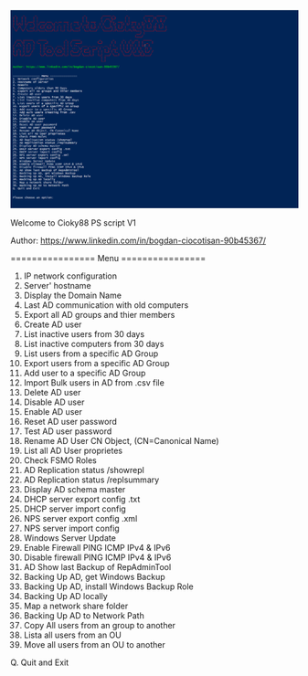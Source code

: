 ![Alt text](https://github.com/cioky88/powershell/blob/main/Capture.PNG?raw=true "Script Menu")

Welcome to Cioky88
PS script V1

Author: https://www.linkedin.com/in/bogdan-ciocotisan-90b45367/


================ Menu ================
1. IP network configuration
2. Server' hostname
3. Display the Domain Name
4. Last AD communication with old computers
5. Export all AD groups and thier members
6. Create AD user
7. List inactive users from 30 days
8. List inactive computers from 30 days
9. List users from a specific AD Group
10. Export users from a specific AD Group
11. Add user to a specific AD Group
12. Import Bulk users in AD from .csv file
13. Delete AD user
14. Disable AD user
15. Enable AD user
16. Reset AD user password
17. Test AD user password
18. Rename AD User CN Object, (CN=Canonical Name)
19. List all AD User proprietes
20. Check FSMO Roles
21. AD Replication status /showrepl
22. AD Replication status /replsummary
23. Display AD schema master
24. DHCP server export config .txt
25. DHCP server import config
26. NPS server export config .xml
27. NPS server import config
28. Windows Server Update
29. Enable Firewall PING ICMP IPv4 & IPv6
30. Disable firewall PING ICMP IPv4 & IPv6
31. AD Show last Backup of RepAdminTool
32. Backing Up AD, get Windows Backup
33. Backing Up AD, install Windows Backup Role
34. Backing Up AD locally
35. Map a network share folder
36. Backing Up AD to Network Path
37. Copy All users from an group to another
38. Lista all users from an OU
39. Move all users from an OU to another

Q. Quit and Exit
